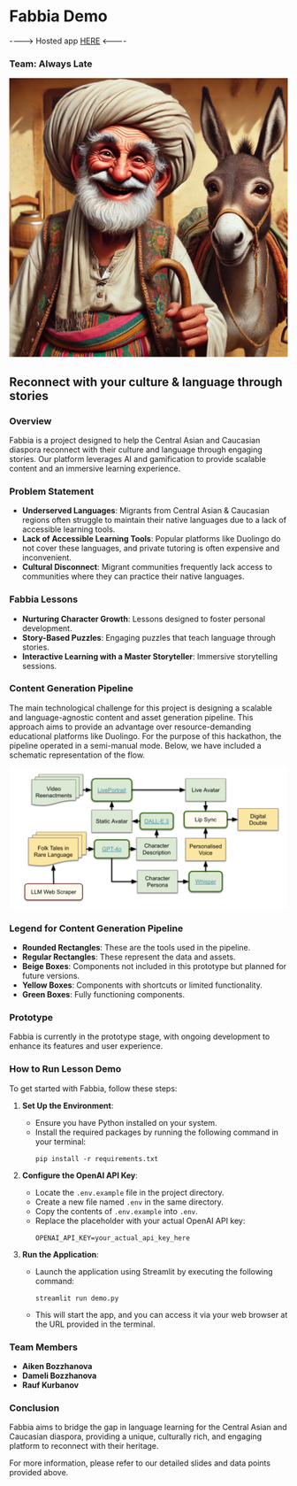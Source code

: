 # Fabbia Demo

----> Hosted app [HERE](https://eurasian-hack-fabbia-4jyr6jggfcnrp5nudabh6p.streamlit.app/) <----

### Team: Always Late

![Generated Content](generated.png)


## Reconnect with your culture & language through stories


### Overview
Fabbia is a project designed to help the Central Asian and Caucasian diaspora reconnect with their culture and language through engaging stories. Our platform leverages AI and gamification to provide scalable content and an immersive learning experience.

### Problem Statement
- **Underserved Languages**: Migrants from Central Asian & Caucasian regions often struggle to maintain their native languages due to a lack of accessible learning tools.
- **Lack of Accessible Learning Tools**: Popular platforms like Duolingo do not cover these languages, and private tutoring is often expensive and inconvenient.
- **Cultural Disconnect**: Migrant communities frequently lack access to communities where they can practice their native languages.

### Fabbia Lessons
- **Nurturing Character Growth**: Lessons designed to foster personal development.
- **Story-Based Puzzles**: Engaging puzzles that teach language through stories.
- **Interactive Learning with a Master Storyteller**: Immersive storytelling sessions.

### Content Generation Pipeline
The main technological challenge for this project is designing a scalable and language-agnostic content and asset generation pipeline. This approach aims to provide an advantage over resource-demanding educational platforms like Duolingo. For the purpose of this hackathon, the pipeline operated in a semi-manual mode. Below, we have included a schematic representation of the flow.

![Content Generation Pipeline](scheme.png)

### Legend for Content Generation Pipeline
- **Rounded Rectangles**: These are the tools used in the pipeline.
- **Regular Rectangles**: These represent the data and assets.
- **Beige Boxes**: Components not included in this prototype but planned for future versions.
- **Yellow Boxes**: Components with shortcuts or limited functionality.
- **Green Boxes**: Fully functioning components.

### Prototype
Fabbia is currently in the prototype stage, with ongoing development to enhance its features and user experience.

### How to Run Lesson Demo
To get started with Fabbia, follow these steps:

1. **Set Up the Environment**:
   - Ensure you have Python installed on your system.
   - Install the required packages by running the following command in your terminal:
     ```
     pip install -r requirements.txt
     ```

2. **Configure the OpenAI API Key**:
   - Locate the `.env.example` file in the project directory.
   - Create a new file named `.env` in the same directory.
   - Copy the contents of `.env.example` into `.env`.
   - Replace the placeholder with your actual OpenAI API key:
     ```
     OPENAI_API_KEY=your_actual_api_key_here
     ```

3. **Run the Application**:
   - Launch the application using Streamlit by executing the following command:
     ```
     streamlit run demo.py
     ```
   - This will start the app, and you can access it via your web browser at the URL provided in the terminal.

### Team Members
- **Aiken Bozzhanova**
- **Dameli Bozzhanova**
- **Rauf Kurbanov**

### Conclusion
Fabbia aims to bridge the gap in language learning for the Central Asian and Caucasian diaspora, providing a unique, culturally rich, and engaging platform to reconnect with their heritage.

For more information, please refer to our detailed slides and data points provided above.
